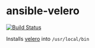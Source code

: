 # ansible-velero

[![Build Status](https://travis-ci.org/030/ansible-velero.svg?branch=master)](https://travis-ci.org/030/ansible-velero)

Installs [velero](https://github.com/vmware-tanzu/velero) into
```/usr/local/bin```
